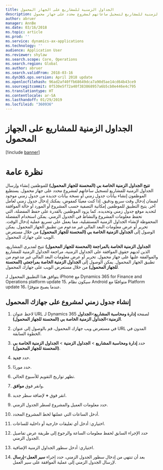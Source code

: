 ```yaml
---
title: الجداول الزمنية للمشاريع على الجهاز المحمول
description: تتيح الجداول الزمنية الخاصة بي (المحسنة للجهاز المحمول) للموظفين إنشاء وإرسال الجداول الزمنية للمشاريع لتسجيل ساعاتهم لمشروع محدد على جهاز محمول.
author: abruer
manager: AnnBe
ms.date: 03/16/2018
ms.topic: article
ms.prod: ''
ms.service: dynamics-ax-applications
ms.technology: ''
audience: Application User
ms.reviewer: shylaw
ms.search.scope: Core, Operations
ms.search.region: Global
ms.author: abruer
ms.search.validFrom: 2018-03-16
ms.dyn365.ops.version: April 2018 update
ms.openlocfilehash: 96ad2af40ffb68649dca7a90d5ae14cd64b43ce9
ms.sourcegitcommit: 0f530e5f72a40f383868957a6b5cb0e446e4c795
ms.translationtype: HT
ms.contentlocale: ar-SA
ms.lasthandoff: 01/29/2019
ms.locfileid: "360936"
---
```

# <a name="project-timesheets-on-a-mobile-device"></a>الجداول الزمنية للمشاريع على الجهاز المحمول

[!include [banner](../includes/banner.md)]

# <a name="overview"></a>نظرة عامة

**تتيح الجداول الزمنية الخاصة بي (المحسنة للجهاز المحمول)** للموظفين إنشاء وإرسال الجداول الزمنية للمشاريع لتسجيل ساعاتهم لمشروع محدد على جهاز محمول. يستطيع الموظفون إنشاء بيانات جدول زمني أو نسخة بيانات جديدة من جدول زمني موجود لضمان إدخال وقت سريع ودقيق. إذا كنت معينًا كمفوض، يمكنك إدخال جدول زمني لعامل آخر. يتيح التطبيق للموظفين إمكانية التصفية حسب المشروع أو المورد أو حالة الموافقة لتحديد موقع جدول زمني وتحديده. كما يزود الموظفين بالقدرة على حفظ المفضلة، التي تحفظ معلومات المشروع والنشاط في الجدول الزمني. يمكن استخدام المفضلة المحفوظة لإنشاء الجداول الزمنية المستقبلية، مما يعمل على تسريع عملية إدخال الوقت. تحرير أو عرض معلومات البعد المالي غير مدعوم من تطبيق الجهاز المحمول. يمكن الوصول إلى **الجداول الزمنية الخاصة بي (المحسنة للجهاز المحمول)** من خلال مستعرض الويب على جهازك المحمول.

**الجداول الزمنية الخاصة بالمراجعة (المحسنة للجهاز المحمول)** تتيح لمديري المشاريع، الذين لديهم حقوق الموافقة على الجداول الزمنية، مراجعة الجداول الزمنية للمشاريع والموالفقة عليها على جهاز محمول. تحرير أو عرض معلومات البعد المالي غير مدعوم من تطبيق الجهاز المحمول. يمكن الوصول إلى **الجداول الزمنية الخاصة بمراجعتي (المحسنة للجهاز المحمول)** من خلال مستعرض الويب على جهازك المحمول.

يتوافق هذا التطبيق المحمول لـ iPhone مع Dynamics 365 for Finance and Operations platform update 15.
سيكون نظام Android متوافقًا مع Platform update 16، عندما يصبح متوفرًا.

<a name="create-a-project-timesheet-on-your-mobile-device"></a>إنشاء جدول زمني لمشروع على جهازك المحمول
------------------------------------------------

1.  لاحظ عنوان URL لـ Dynamics 365 لصفحة **إدارة ومحاسبة المشاريع**\>**الجداول الزمنية**\>**الجداول الزمنية الخاصة بي (المحسنة للجهاز المحمول)**.

2.  في مستعرض ويب جهازك المحمول، قم بالوصول إلى عنوان URL المدون في الخطوة السابقة.
 
3.  حدد **إدارة ومحاسبة المشاريع** \> **الجداول الزمنية** \> **الجداول الزمنية الخاصة بي (المحسنة للجهاز المحمول)**.

4.  حدد **جديد**.

5.  حدد موردًا.

6.  تظهر تواريخ التقويم للأسبوع الحالي.

7.  وانقر فوق **موافق**.

8.  انقر فوق **+** لإضافة سطر جديد.

9.  حدد معلومات العميل والمشروع لسطر الجدول الزمني.

10. أدخل الساعات التي عملتها لخط المشروع المحدد.

11. اختياري: أدخل أي تعليقات خارجية أو داخلية للساعات.

12. حدد الإجراء السابق لحفظ معلومات الساعة والرجوع إلى طريقة عرض تفاصيل الجدول الزمني.

13. اختياري: أدخل سطور الجداول الزمنية الإضافية.

14. بعد أن تنتهي من إدخال سطور الجدول الزمني، حدد إجراء **سير العمل**\>**إرسال** لإرسال الجدول الزمني إلى عملية الموافقة على سير العمل.
